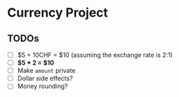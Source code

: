 # Currency Project

## TODOs

- [ ] $5 + 10CHF = $10 (assuming the exchange rate is 2:1)
- [ ] **$5 \* 2 = $10**
- [ ] Make `amount` private
- [ ] Dollar side effects?
- [ ] Money rounding?
